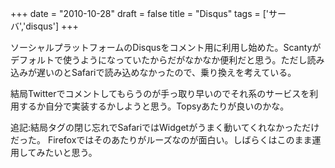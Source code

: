 
+++
date = "2010-10-28"
draft = false
title = "Disqus"
tags  = ['サーバ','disqus']
+++

ソーシャルプラットフォームのDisqusをコメント用に利用し始めた。Scantyがデフォルトで使うようになっていたからだがなかなか便利だと思う。ただし読み込みが遅いのとSafariで読み込めなかったので、乗り換えを考えている。

結局Twitterでコメントしてもらうのが手っ取り早いのでそれ系のサービスを利用するか自分で実装するかしようと思う。Topsyあたりが良いのかな。

追記:結局タグの閉じ忘れでSafariではWidgetがうまく動いてくれなかっただけだった。
Firefoxではそのあたりがルーズなのが面白い。しばらくはこのまま運用してみたいと思う。	

	
